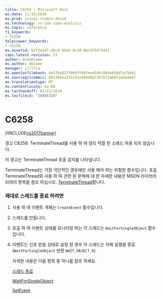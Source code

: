 ```yaml
---
title: C6258 | Microsoft Docs
ms.date: 11/15/2016
ms.prod: visual-studio-dev14
ms.technology: vs-ide-code-analysis
ms.topic: reference
f1_keywords:
- C6258
helpviewer_keywords:
- C6258
ms.assetid: 62f3eed7-d9cd-46eb-8c38-0bc4f647941f
caps.latest.revision: 21
author: mikeblome
ms.author: mblome
manager: jillfra
ms.openlocfilehash: de376e82ff969f546feea546c8bde85dd7af5eb1
ms.sourcegitcommit: 8b538eea125241e9d6d8b7297b72a66faa9a4a47
ms.translationtype: MT
ms.contentlocale: ko-KR
ms.lasthandoff: 01/23/2019
ms.locfileid: "58985310"
---
```

# <a name="c6258"></a>C6258
[!INCLUDE[vs2017banner](../includes/vs2017banner.md)]

경고 C6258: TerminateThread를 사용 하 여 정리 적절 한 스레드 허용 되지 않습니다.  
  
 이 경고는 TerminateThread 호출 감지를 나타냅니다.  
  
 TerminateThread는 가장 극단적인 경우에만 사용 해야 하는 위험한 함수입니다. 호출 TerminateThread와 사용 하 여 관련 된 문제에 대 한 자세한 내용은 MSDN 라이브러리의이 항목을 참조 하십시오. [TerminateThread](http://go.microsoft.com/fwlink/?LinkId=150233)합니다.  
  
### <a name="to-properly-terminate-threads"></a>제대로 스레드를 종료 하려면  
  
1. 사용 하 여 이벤트 개체는 `CreateEvent` 함수입니다.  
  
2. 스레드를 만듭니다.  
  
3. 호출 하 여 이벤트 상태를 모니터링 하는 각 스레드는 `WaitForSingleObject` 함수입니다.  
  
4. 이벤트는 신호 받음 상태로 설정 된 경우 각 스레드는 자체 실행을 종료 (`WaitForSingleObject` 반환 `WAIT_OBJECT_0`).  
  
   자세한 내용은 다음 항목 중 하나를 참조 하세요.  
  
   [스레드 종료](http://go.microsoft.com/fwlink/?LinkId=150234)  
  
   [WaitForSingleObject](http://go.microsoft.com/fwlink/?LinkId=150235)  
  
   [SetEvent](http://go.microsoft.com/fwlink/?LinkId=150232)
